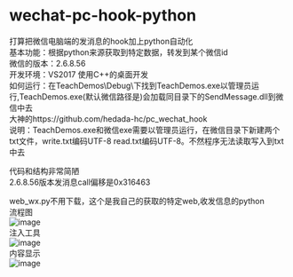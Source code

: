 # wechat-pc-hook-python

打算把微信电脑端的发消息的hook加上python自动化   
基本功能：根据python来源获取到特定数据，转发到某个微信id   
微信的版本：2.6.8.56   
开发环境：VS2017 使用C++的桌面开发   
如何运行：在TeachDemos\Debug\下找到TeachDemos.exe以管理员运行,TeachDemos.exe(默认微信路径是)会加载同目录下的SendMessage.dll到微信中去   
大神的https://github.com/hedada-hc/pc_wechat_hook   
说明：TeachDemos.exe和微信exe需要以管理员运行，在微信目录下新建两个txt文件，write.txt编码UTF-8 read.txt编码UTF-8。不然程序无法读取写入到txt中去   

代码和结构非常简陋   
2.6.8.56版本发消息call偏移是0x316463    

web_wx.py不用下载，这个是我自己的获取的特定web,收发信息的python   
流程图   
![image](https://github.com/holdyeah/wechat-pc-hook-python/blob/master/images/%E8%AF%B4%E6%98%8E.png)   
注入工具   
![image](https://github.com/holdyeah/wechat-pc-hook-python/blob/master/images/TeachDemos.png)   
内容显示   
![image](https://github.com/holdyeah/wechat-pc-hook-python/blob/master/images/SendMessage.png)   